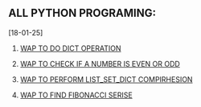 ##  ALL PYTHON PROGRAMING:

[18-01-25]

1. [WAP TO DO DICT OPERATION](DICT.PY)
2. [WAP TO CHECK IF A NUMBER IS EVEN OR ODD](EVEN_ODD.PY)

3. [WAP TO PERFORM LIST_SET_DICT COMPIRHESION](LIST_SET_DICT.PY)

4. [WAP TO FIND FIBONACCI SERISE](FABONACCI_SERISE.PY)
